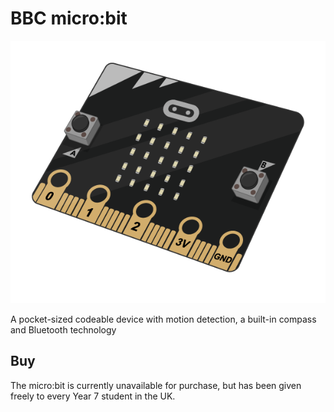 # BBC micro:bit

![BBC micro:bit](micro-bit.png)

A pocket-sized codeable device with motion detection, a built-in compass and Bluetooth technology

## Buy

The micro:bit is currently unavailable for purchase, but has been given freely to every Year 7 student in the UK.
